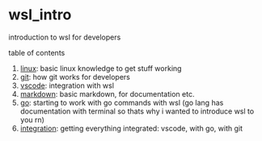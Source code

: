 # wsl_intro
introduction to wsl for developers

table of contents

1. [linux](linux.md): basic linux knowledge to get stuff working
2. [git](git.md): how git works for developers
3. [vscode](vscode.md): integration with wsl
4. [markdown](markdown.md): basic markdown, for documentation etc.
5. [go](go.md): starting to work with go commands with wsl (go lang has documentation with terminal so thats why i wanted to introduce wsl to you rn)
6. [integration](integration.md): getting everything integrated: vscode, with go, with git 

